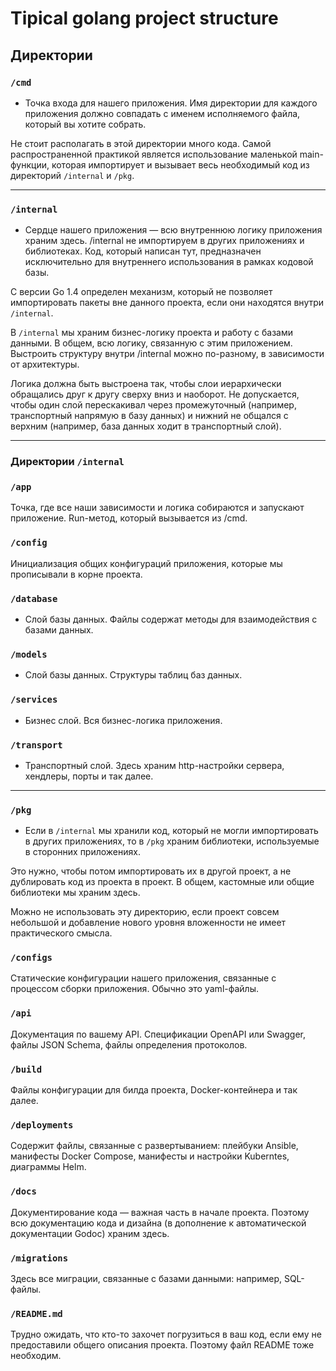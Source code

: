 # Tipical golang project structure

## Директории

### **`/cmd`**

- Точка входа для нашего приложения. Имя директории для каждого приложения должно совпадать с именем исполняемого файла, который вы хотите собрать. 

Не стоит располагать в этой директории много кода. Самой распространенной практикой является использование маленькой main-функции, которая импортирует и вызывает весь необходимый код из директорий `/internal` и `/pkg`.

---

### **`/internal`**

- Сердце нашего приложения — всю внутреннюю логику приложения храним здесь. /internal не импортируем в других приложениях и библиотеках. Код, который написан тут, предназначен исключительно для внутреннего использования в рамках кодовой базы.

С версии Go 1.4 определен механизм, который не позволяет импортировать пакеты вне данного проекта, если они находятся внутри `/internal`. 

В `/internal` мы храним бизнес-логику проекта и работу с базами данными. В общем, всю логику, связанную с этим приложением. Выстроить структуру внутри /internal можно по-разному, в зависимости от архитектуры.

Логика должна быть выстроена так, чтобы слои иерархически обращались друг к другу сверху вниз и наоборот. Не допускается, чтобы один слой перескакивал через промежуточный (например, транспортный напрямую в базу данных) и нижний не общался с верхним (например, база данных ходит в транспортный слой).

---

### **Директории `/internal`**


### **`/app`**

Точка, где все наши зависимости и логика собираются и запускают приложение. Run-метод, который вызывается из /cmd.

### **`/config`**

Инициализация общих конфигураций приложения, которые мы прописывали в корне проекта.

### **`/database`**

- Слой базы данных. Файлы содержат методы для взаимодействия с базами данных.

### **`/models`**

- Слой базы данных. Структуры таблиц баз данных.

### **`/services`**

- Бизнес слой. Вся бизнес-логика приложения.

### **`/transport`**

- Транспортный слой. Здесь храним http-настройки сервера, хендлеры, порты и так далее.

---

### **`/pkg`**

- Если в `/internal` мы хранили код, который не могли импортировать в других приложениях, то в `/pkg` храним библиотеки, используемые в сторонних приложениях.

Это нужно, чтобы потом импортировать их в другой проект, а не дублировать код из проекта в проект. В общем, кастомные или общие библиотеки мы храним здесь.

Можно не использовать эту директорию, если проект совсем небольшой и добавление нового уровня вложенности не имеет практического смысла.

### **`/configs`**

Статические конфигурации нашего приложения, связанные с процессом сборки приложения. Обычно это yaml-файлы.

### **`/api`**

Документация по вашему API. Спецификации OpenAPI или Swagger, файлы JSON Schema, файлы определения протоколов.

### **`/build`**

Файлы конфигурации для билда проекта, Docker-контейнера и так далее.

### **`/deployments`**

Содержит файлы, связанные с развертыванием: плейбуки Ansible, манифесты Docker Compose, манифесты и настройки Kuberntes, диаграммы Helm.

### **`/docs`**

Документирование кода — важная часть в начале проекта. Поэтому всю документацию кода и дизайна (в дополнение к автоматической документации Godoc) храним здесь.

### **`/migrations`**

Здесь все миграции, связанные с базами данными: например, SQL-файлы.

### **`/README.md`**

Трудно ожидать, что кто-то захочет погрузиться в ваш код, если ему не предоставили общего описания проекта. Поэтому файл README тоже необходим.
